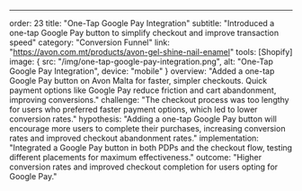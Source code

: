 ---
order: 23
title: "One-Tap Google Pay Integration"
subtitle: "Introduced a one-tap Google Pay button to simplify checkout and improve transaction speed"
category: "Conversion Funnel"
link: "https://avon.com.mt/products/avon-gel-shine-nail-enamel"
tools: [Shopify]
image: {
    src: "/img/one-tap-google-pay-integration.png",
    alt: "One-Tap Google Pay Integration",
    device: "mobile"
}
overview: "Added a one-tap Google Pay button on Avon Malta for faster, simpler checkouts. Quick payment options like Google Pay reduce friction and cart abandonment, improving conversions."
challenge: "The checkout process was too lengthy for users who preferred faster payment options, which led to lower conversion rates."
hypothesis: "Adding a one-tap Google Pay button will encourage more users to complete their purchases, increasing conversion rates and improved checkout abandonment rates."
implementation: "Integrated a Google Pay button in both PDPs and the checkout flow, testing different placements for maximum effectiveness."
outcome: "Higher conversion rates and improved checkout completion for users opting for Google Pay."